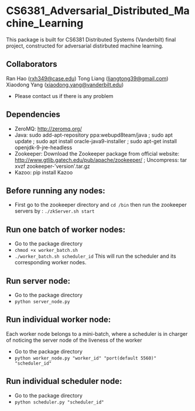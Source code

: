 # CS6381_Adversarial_Distributed_Machine_Learning

This package is built for CS6381 Distributed Systems (Vanderbilt) final project, constructed for adversarial distirbuted machine learning.
## Collaborators
Ran Hao (rxh349@case.edu)  Tong Liang (liangtong39@gmail.com) Xiaodong Yang (xiaodong.yang@vanderbilt.edu)

- Please contact us if there is any problem

## Dependencies
- ZeroMQ: http://zeromq.org/
- Java: sudo add-apt-repository ppa:webupd8team/java ; sudo apt update ; sudo apt install oracle-java9-installer ;  sudo apt-get install openjdk-9-jre-headless
- Zookeeper: Download the Zookeeper package from official website: http://www.gtlib.gatech.edu/pub/apache/zookeeper/ ; Uncompress: tar xvzf zookeeper-'version'.tar.gz
- Kazoo: pip install Kazoo

## Before running any nodes:
- First go to the zookeeper directory and `cd /bin` then run the zookeeper servers by : `./zkServer.sh start`

## Run one batch of worker nodes:
- Go to the package directory
- `chmod +x worker_batch.sh`
- `./worker_batch.sh scheduler_id`
This will run the scheduler and its corresponding worker nodes.

## Run server node:
- Go to the package directory
- `python server_node.py`

## Run individual worker node:
Each worker node belongs to a mini-batch, where a scheduler is in charger of noticing the server node of the liveness of the worker
- Go to the package directory
- `python worker_node.py "worker_id" "port(default 5560)" "scheduler_id"`

## Run individual scheduler node:
- Go to the package directory
- `python scheduler.py "scheduler_id"`


